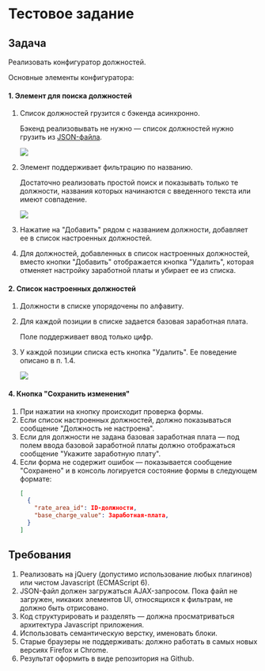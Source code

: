 # Тестовое задание

## Задача

Реализовать конфигуратор должностей.

Основные элементы конфигуратора:

#### 1. Элемент для поиска должностей

1. Список должностей грузится с бэкенда асинхронно.

    Бэкенд реализовывать не нужно — список должностей нужно грузить из [JSON-файла](/json_file.json).

    ![](./files/images/picker-open.png)
1. Элемент поддерживает фильтрацию по названию.

    Достаточно реализовать простой поиск и показывать только те должности, названия которых начинаются с введенного текста или имеют совпадение.

    ![](./files/images/picker-search.png)
1. Нажатие на "Добавить" рядом с названием должности, добавляет ее в список настроенных должностей.
1. Для должностей, добавленных в список настроенных должностей, вместо кнопки "Добавить" отображается кнопка "Удалить", которая отменяет настройку заработной платы и убирает ее из списка.

#### 2. Список настроенных должностей

1. Должности в списке упорядочены по алфавиту.
2. Для каждой позиции в списке задается базовая заработная плата.

    Поле поддерживает ввод только цифр.
3. У каждой позиции списка есть кнопка "Удалить". Ее поведение описано в п. 1.4.

    ![](./files/images/rate-area.png)

#### 4. Кнопка "Сохранить изменения"

1. При нажатии на кнопку происходит проверка формы.
2. Если список настроенных должностей, должно показываться сообщение "Должность не настроена".
3. Если для должности не задана базовая заработная плата — под полем ввода базовой заработной платы должно отображаться сообщение "Укажите заработную плату".
7. Если форма не содержит ошибок — показывается сообщение "Сохранено" и в консоль логируется состояние формы в следующем формате:
    ```json
    [
      {
        "rate_area_id": ID-должности,
        "base_charge_value": Заработная-плата,
      }
    ]
    ```

## Требования

1. Реализовать на jQuery (допустимо использование любых плагинов) или чистом Javascript (ECMAScript 6).
2. JSON-файл должен загружаться AJAX-запросом. Пока файл не загружен, никаких элементов UI, относящихся к фильтрам, не должно быть отрисовано.
3. Код структурировать и разделять — должна просматриваться архитектура Javascript приложения.
4. Использовать семантическую верстку, именовать блоки.
5. Старые браузеры не поддерживать: должно работать в самых новых версиях Firefox и Chrome.
6. Результат оформить в виде репозитория на Github.
